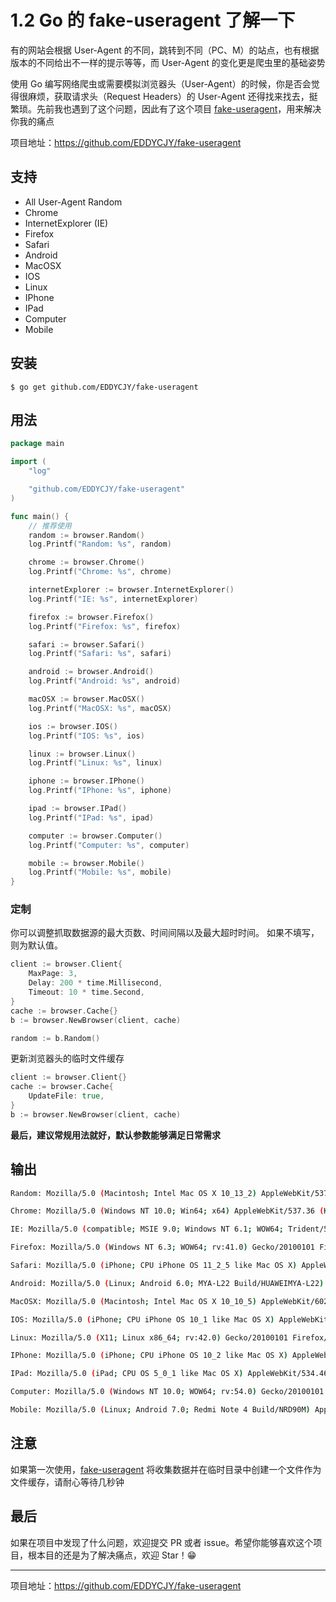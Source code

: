 # 1.2 Go 的 fake-useragent 了解一下

有的网站会根据 User-Agent 的不同，跳转到不同（PC、M）的站点，也有根据版本的不同给出不一样的提示等等，而 User-Agent 的变化更是爬虫里的基础姿势

使用 Go 编写网络爬虫或需要模拟浏览器头（User-Agent）的时候，你是否会觉得很麻烦，获取请求头（Request Headers）的 User-Agent 还得找来找去，挺繁琐。先前我也遇到了这个问题，因此有了这个项目 [fake-useragent](https://github.com/EDDYCJY/fake-useragent)，用来解决你我的痛点

项目地址：https://github.com/EDDYCJY/fake-useragent

## 支持

- All User-Agent Random
- Chrome
- InternetExplorer (IE)
- Firefox
- Safari
- Android
- MacOSX
- IOS
- Linux
- IPhone
- IPad
- Computer
- Mobile

## 安装

```
$ go get github.com/EDDYCJY/fake-useragent
```

## 用法

``` go
package main

import (
	"log"

	"github.com/EDDYCJY/fake-useragent"
)

func main() {
	// 推荐使用
	random := browser.Random()
	log.Printf("Random: %s", random)

	chrome := browser.Chrome()
	log.Printf("Chrome: %s", chrome)

	internetExplorer := browser.InternetExplorer()
	log.Printf("IE: %s", internetExplorer)

	firefox := browser.Firefox()
	log.Printf("Firefox: %s", firefox)

	safari := browser.Safari()
	log.Printf("Safari: %s", safari)

	android := browser.Android()
	log.Printf("Android: %s", android)

	macOSX := browser.MacOSX()
	log.Printf("MacOSX: %s", macOSX)

	ios := browser.IOS()
	log.Printf("IOS: %s", ios)

	linux := browser.Linux()
	log.Printf("Linux: %s", linux)

	iphone := browser.IPhone()
	log.Printf("IPhone: %s", iphone)

	ipad := browser.IPad()
	log.Printf("IPad: %s", ipad)

	computer := browser.Computer()
	log.Printf("Computer: %s", computer)

	mobile := browser.Mobile()
	log.Printf("Mobile: %s", mobile)
}
```

### 定制

你可以调整抓取数据源的最大页数、时间间隔以及最大超时时间。 如果不填写，则为默认值。

``` go
client := browser.Client{
	MaxPage: 3,
	Delay: 200 * time.Millisecond,
	Timeout: 10 * time.Second,
}
cache := browser.Cache{}
b := browser.NewBrowser(client, cache)

random := b.Random()
```

更新浏览器头的临时文件缓存

``` go
client := browser.Client{}
cache := browser.Cache{
	UpdateFile: true,
}
b := browser.NewBrowser(client, cache)
```
**最后，建议常规用法就好，默认参数能够满足日常需求**

## 输出

``` sh
Random: Mozilla/5.0 (Macintosh; Intel Mac OS X 10_13_2) AppleWebKit/537.36 (KHTML, like Gecko) Chrome/63.0.3239.132 Safari/537.36

Chrome: Mozilla/5.0 (Windows NT 10.0; Win64; x64) AppleWebKit/537.36 (KHTML, like Gecko) Chrome/60.0.3112.113 Safari/537.36

IE: Mozilla/5.0 (compatible; MSIE 9.0; Windows NT 6.1; WOW64; Trident/5.0)

Firefox: Mozilla/5.0 (Windows NT 6.3; WOW64; rv:41.0) Gecko/20100101 Firefox/41.0

Safari: Mozilla/5.0 (iPhone; CPU iPhone OS 11_2_5 like Mac OS X) AppleWebKit/604.5.6 (KHTML, like Gecko) Version/11.0 Mobile/15D60 Safari/604.1

Android: Mozilla/5.0 (Linux; Android 6.0; MYA-L22 Build/HUAWEIMYA-L22) AppleWebKit/537.36 (KHTML, like Gecko) Chrome/62.0.3202.84 Mobile Safari/537.36

MacOSX: Mozilla/5.0 (Macintosh; Intel Mac OS X 10_10_5) AppleWebKit/602.2.14 (KHTML, like Gecko) Version/10.0.1 Safari/602.2.14

IOS: Mozilla/5.0 (iPhone; CPU iPhone OS 10_1 like Mac OS X) AppleWebKit/602.2.14 (KHTML, like Gecko) Version/10.0 Mobile/14B72 Safari/602.1

Linux: Mozilla/5.0 (X11; Linux x86_64; rv:42.0) Gecko/20100101 Firefox/42.0

IPhone: Mozilla/5.0 (iPhone; CPU iPhone OS 10_2 like Mac OS X) AppleWebKit/602.3.12 (KHTML, like Gecko) Version/10.0 Mobile/14C92 Safari/602.1

IPad: Mozilla/5.0 (iPad; CPU OS 5_0_1 like Mac OS X) AppleWebKit/534.46 (KHTML, like Gecko) Version/5.1 Mobile/9A405 Safari/7534.48.3

Computer: Mozilla/5.0 (Windows NT 10.0; WOW64; rv:54.0) Gecko/20100101 Firefox/54.0

Mobile: Mozilla/5.0 (Linux; Android 7.0; Redmi Note 4 Build/NRD90M) AppleWebKit/537.36 (KHTML, like Gecko) Chrome/63.0.3239.111 Mobile Safari/537.36
```

## 注意

如果第一次使用，[fake-useragent](https://github.com/EDDYCJY/fake-useragent) 将收集数据并在临时目录中创建一个文件作为文件缓存，请耐心等待几秒钟

## 最后

如果在项目中发现了什么问题，欢迎提交 PR 或者 issue。希望你能够喜欢这个项目，根本目的还是为了解决痛点，欢迎 Star！😁

---

项目地址：https://github.com/EDDYCJY/fake-useragent


